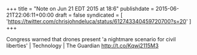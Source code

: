 +++
title = "Note on Jun 21 EDT 2015 at 18:6"
publishdate = 2015-06-21T22:06:11+00:00
draft = false
syndicated = [ 'https://twitter.com/chrisjohndeluca/status/612743340459720700?s=20' ]
+++

Congress warned that drones present 'a nightmare scenario for civil liberties' | Technology | The Guardian http://t.co/Kqwj2115M3
